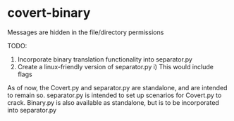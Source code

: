 # covert-binary
Messages are hidden in the file/directory permissions

TODO:
  1) Incorporate binary translation functionality into separator.py
  2) Create a linux-friendly version of separator.py
    i) This would include flags
    
As of now, the Covert.py and separator.py are standalone, and are intended to remain so.
separator.py is intended to set up scenarios for Covert.py to crack.
Binary.py is also available as standalone, but is to be incorporated into separator.py
